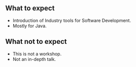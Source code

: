 ## What to expect

- Introduction of Industry tools for Software Development.
- Mostly for Java.




## What not to expect

- This is not a workshop.
- Not an in-depth talk.